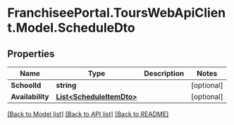 # FranchiseePortal.ToursWebApiClient.Model.ScheduleDto

## Properties

Name | Type | Description | Notes
------------ | ------------- | ------------- | -------------
**SchoolId** | **string** |  | [optional] 
**Availability** | [**List&lt;ScheduleItemDto&gt;**](ScheduleItemDto.md) |  | [optional] 

[[Back to Model list]](../README.md#documentation-for-models) [[Back to API list]](../README.md#documentation-for-api-endpoints) [[Back to README]](../README.md)

